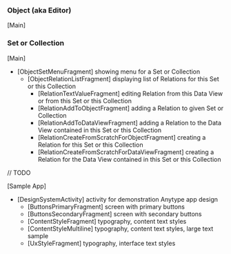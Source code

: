 ### Object (aka Editor)

[Main]

### Set or Collection

[Main]
 - [ObjectSetMenuFragment] showing menu for a Set or Collection
   - [ObjectRelationListFragment] displaying list of Relations for this Set or this Collection
     - [RelationTextValueFragment] editing Relation from this Data View or from this Set or this Collection
     - [RelationAddToObjectFragment] adding a Relation to given Set or Collection
     - [RelationAddToDataViewFragment] adding a Relation to the Data View contained in this Set or this Collection
     - [RelationCreateFromScratchForObjectFragment] creating a Relation for this Set or this Collection
     - [RelationCreateFromScratchForDataViewFragment] creating a Relation for the Data View contained in this Set or this Collection

// TODO


[Sample App]
 - [DesignSystemActivity] activity for demonstration Anytype app design
   - [ButtonsPrimaryFragment] screen with primary buttons
   - [ButtonsSecondaryFragment] screen with secondary buttons
   - [ContentStyleFragment] typography, content text styles
   - [ContentStyleMultiline] typography, content text styles, large text sample
   - [UxStyleFragment] typography, interface text styles